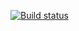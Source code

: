 [![Build status](https://ci.appveyor.com/api/projects/status/j4ggdydpc78mkyhe/branch/main?svg=true)](https://ci.appveyor.com/project/EvheniiV/automatization-hw-6-1/branch/main)
